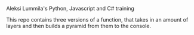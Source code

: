 Aleksi Lummila's Python, Javascript and C# training

This repo contains three versions of a function, that takes in an amount of layers and then builds a pyramid from them to the console.
